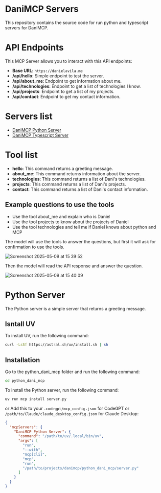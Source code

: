 # DaniMCP Servers
This repository contains the source code for run python and typescript servers for DaniMCP.

# API Endpoints
This MCP Server allows you to interact with this API endpoints:
- **Base URL**: `https://danielavila.me`
- **/api/hello**: Simple endpoint to test the server.
- **/api/about_me**: Endpoint to get information about me.
- **/api/technologies**: Endpoint to get a list of technologies I know.
- **/api/projects**: Endpoint to get a list of my projects.
- **/api/contact**: Endpoint to get my contact information.

# Servers list
- [DaniMCP Python Server](https://github.com/davila7/danimcp/tree/main/python_dani_mcp)
- [DaniMCP Typescript Server](https://github.com/davila7/danimcp/tree/main/typescript_dani_mcp)

# Tool list 
- **hello**: This command returns a greeting message.
- **about_me**: This command returns information about the server.
- **technologies**: This command returns a list of Dani's technologies.
- **projects**: This command returns a list of Dani's projects.
- **contact**: This command returns a list of Dani's contact information.

## Example questions to use the tools
- Use the tool about_me and explain who is Daniel 
- Use the tool projects to know about the projects of Daniel
- Use the tool technologies and tell me if Daniel knows about python and MCP

The model will use the tools to answer the questions, but first it will ask for confirmation to use the tools.

![Screenshot 2025-05-09 at 15 39 52](https://github.com/user-attachments/assets/72aea146-7889-4172-9b15-2cfed780022a)

Then the model will read the API response and answer the question.

![Screenshot 2025-05-09 at 15 40 09](https://github.com/user-attachments/assets/e8f4f3fe-cfec-420b-8999-dd9b08b204ec)


# Python Server
The Python server is a simple server that returns a greeting message.

## Isntall UV
To install UV, run the following command:
```bash
curl -LsSf https://astral.sh/uv/install.sh | sh
```

## Installation
Go to the python_dani_mcp folder and run the following command:
```bash
cd python_dani_mcp
```

To install the Python server, run the following command:
```bash
uv run mcp install server.py
```

or Add this to your `.codegpt/mcp_config.json` for CodeGPT or `/path/to/Claude/claude_desktop_config.json` for Claude Desktop:
```json
{
  "mcpServers": {
    "DaniMCP Python Server": {
      "command": "/path/to/uv/.local/bin/uv",
      "args": [
        "run",
        "--with",
        "mcp[cli]",
        "mcp",
        "run",
        "/path/to/projects/danimcp/python_dani_mcp/server.py"
      ]
    }
  }
}
```